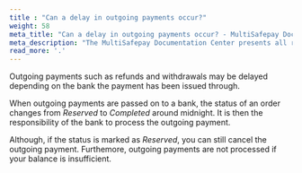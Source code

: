 ```yaml
---
title : "Can a delay in outgoing payments occur?"
weight: 58
meta_title: "Can a delay in outgoing payments occur? - MultiSafepay Docs"
meta_description: "The MultiSafepay Documentation Center presents all relevant information about our Plugins and API. You can also find support pages for payment methods, tools and general questions as well as the contact details of our Support and Integration Teams."
read_more: '.'
---
```


Outgoing payments such as refunds and withdrawals may be delayed depending on the bank the payment has been issued through.

When outgoing payments are passed on to a bank, the status of an order changes from _Reserved_ to _Completed_ around midnight. It is then the responsibility of the bank to process the outgoing payment.

Although, if the status is marked as _Reserved_, you can still cancel the outgoing payment. Furthemore, outgoing payments are not processed if your balance is insufficient.
